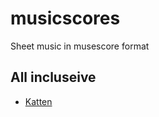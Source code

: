 # musicscores
Sheet music in musescore format

## All incluseive
- [Katten](Everybody_Wants_to_Be_a_Cat/)
